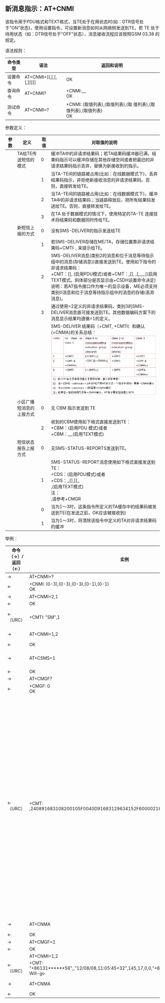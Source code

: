 ## 新消息指示：AT+CNMI

该指令用于PDU格式和TEXT格式，当TE处于在用状态时(如：DTR信号处于"ON"状态)，使用设置指令，可设置新消息如何从网络侧发送到TE。若 TE 处于待用状态（如：DTR信号处于"OFF"状态），消息接收流程应该按照GSM 03.38 的规定。

语法规则：

| 命令类型 | 语法                                          | 返回和说明                                                   |
| -------- | --------------------------------------------- | ------------------------------------------------------------ |
| 设置命令 | AT+CNMI=[<mode>[,<mt>[,<bm>[,<ds>[,<bfr>]]]]] | OK                                                           |
| 查询命令 | AT+CNMI?                                      | +CNMI:<mode>,<mt>,<bm>,<ds>,<bfr> <br>OK                     |
| 测试命令 | AT+CNMI=?                                     | +CNMI: (<mode>取值列表),(<mt>取值列表),(<bm>取 值列表),(<ds>取值列表),(<bfr>取值列表) <br>OK |

 

参数定义：

| 参数   | 定义                     | 取值 | 对取值的说明                                                 |
| ------ | ------------------------ | ---- | ------------------------------------------------------------ |
| <mode> | TA给TE传送短信的模式     | 0    | 缓冲TA中的非请求结果码；若TA结果码缓冲器已满，结果码指示可以缓冲存储在其他存储空间或者把最旧的非请求结果码指示丢弃，替换为新接收到的指示。 |
|        |                          | 1    | 当TA-TE间的链路被占用(比如：在线数据模式下)，丢弃结果码指示，并拒绝新接收消息的非请求结果码。否则，直接转发给TE。 |
|        |                          | 2    | 当TA-TE间的链路被占用(比如：在线数据模式下)，缓冲TA中的非请求结果码；当链路释放后，把所有结果码发送给TE。否则，直接转发给TE。 |
|        |                          | 3    | 在TA 处于数据模式的情况下，使用特定的TA-TE 连接技术将结果码和数据同时传给TE。 |
| <mt>   | 新短信上报的方式         | 0    | 没有SMS-DELIVER的指示发送给TE                                |
|        |                          | 1    | 若SMS-DELIVER存储在ME/TA，存储位置靠非请求结果码+CMTI: <mem>,<index> 来提示给TE。 |
|        |                          | 2    | SMS-DELIVER消息(类别2的消息和位于消息等待指示组中的消息(存储消息))直接发送到TE。使用如下指令的非请求结果码： <br>+CMT：[<alpha>],<length><CR><LF><pdu> (启用PDU模式)或者+CMT：<oa>,[<alpha>],<scts> ,<tooa>[*,<fo>,<pid>,<dcs>,<sca>,<tosca>,<length>*]<CR><LF><data>(启用TEXT模式。斜体部分是否显示由+CSDH设置命令决定) <br>说明：若AT指令接口作为唯一的显示设备，ME必须支持类别0消息和位于消息等待指示组中的消息的存储(丢弃消息)。 |
|        |                          | 3    | 通过使用<mt>=2定义的非请求结果码，类别3的SMS-DELIVER消息直可接发送到TE。其他数据编码方案下的消息显示结果均遵循<mt>=1的定义。 |
|        |                          |      | SMS-DELIVER 结果码（+CMT, +CMTI）和确认(+CNMA)的关系总结：<br>![](image/sms5.png) |
| <bm>   | 小区广播短消息的上报方式 | 0    | 无 CBM 指示发送到 TE                                         |
|        |                          | 2    | 收到的CBM使用如下格式直接发送到TE：<br>+CBM：<length><CR><LF><pdu>(启用PDU 模式)或者<br>+CBM：<sn>,<mid>,<dcs>,<page>,<pages><CR><LF><data>(启用TEXT模式) |
| <ds>   | 短信状态报告上报方式     | 0    | 无SMS-STATUS-REPORTS发送到TE。                               |
|        |                          | 1    | SMS-STATUS-REPORT消息使用如下格式直接发送到TE：<br>+CDS：<length><CR><LF><pdu>(启用PDU模式)或者<br>+CDS：<fo>,<mr>,[<ra>],[<tora>],<scts>, <dt>,<st>(启用TEXT模式)<br>注：<dt>,<st>请参考+CMGR |
| <bfr>  |                          | 0    | 当<mode>为1～3时，这条指令所定义的TA缓存中的结果码被发送到TE(在发送之前，OK应该被接收到) |
|        |                          | 1    | 当<mode>为1～3时，将清除该指令中定义的TA对非请求结果码的缓冲 |

 

举例：

| 命令（→）/返回（←） | 实例                                                         | 解释和说明                                                   |
| ------------------- | ------------------------------------------------------------ | ------------------------------------------------------------ |
| →                   | AT+CNMI=?                                                    | 查询参数范围                                                 |
| ←                   | +CNMI: (0-3),(0-3),(0-3),(0-1),(0-1) <br>OK                  | 模块查询结果                                                 |
| →                   | AT+CNMI=2,1                                                  | 设置CNMI参数                                                 |
| ←                   | OK                                                           |                                                              |
| ←（URC）            | +CMTI: "SM",1                                                | 此时收到一个短信，缓存在<mem1>中，只用+CMTI上报新短信位置索引 |
| →                   | AT+CNMI=1,2                                                  | 设置<mt>=2，即新短信不缓存，直接上报                         |
| ←                   | OK                                                           |                                                              |
| →                   | AT+CSMS=1                                                    | 必须把+CSMS的第一个参数设置为1，才支持+CNMA命令              |
| ←                   | OK                                                           |                                                              |
| →                   | AT+CMGF?                                                     | 查询当前短信模式                                             |
| ←                   | +CMGF: 0<br> OK                                              | 是PDU模式                                                    |
| ←（URC）            | +CMT: ,240891683108200105F0040D91683129634152F600002180804184422304F7349B0D | 此时收到一个PDU短信，具体分析如下：<br>+CMT: ,24<br>24-PUD长度，短信中心号码不算在PDU内<br>08- Length of SCA，短信中心地址长度（按字节数计算，包括91在内）<br>91- 短信中心地址的TON/NPI<br>683108200105F0- <br>短信中心地址，需要两两反转，反转后是8613800210500。<br>04- First Octet，PDU的首字节<br>0D-源地址长度（号码长度）<br>91683129634152F6- <br>源地址。需要两两反转，反转后是8613923614256<br>00- PID（Protocol Identifier）<br>00- DCS（Data Coding Scheme），0表示7BIT GSM DEFAULT<br>21808041844223-<br> SCTS（SM Center Time Stamp），短信中心时间戳，表示SC收到短信的时间为:12年8月8日14:48:24,+8GMT<br>04- 用户数据的长度<br>F7349B0D- 7BIT GSM DEFAULT编码的will |
| →                   | AT+CNMA                                                      | 收到短信消息后，立即发送AT+CNMA命令                          |
| ←                   | OK                                                           |                                                              |
| →                   | AT+CMGF=1                                                    | 设置为TEXT模式                                               |
| ←                   | OK                                                           |                                                              |
|                     | AT+CNMI=1,2                                                  |                                                              |
| ←（URC）            | +CMT: "+86131******56",,"12/08/08,11:05:45+32",145,17,0,0,"+8613800210500",145,7 Will-go | 收到一个新短信，是TEXT模式                                   |
| →                   | AT+CNMA                                                      | 收到短信消息后，立即发送AT+CNMA命令                          |
| ←                   | OK                                                           |                                                              |

 
